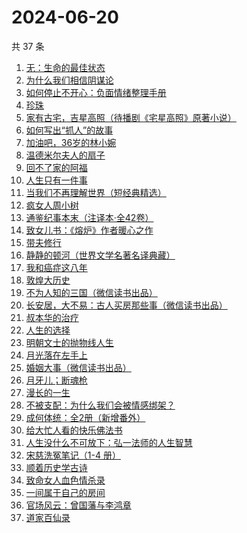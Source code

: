 # 2024-06-20

共 37 条

<!-- BEGIN WEREAD -->
<!-- 最后更新时间 2024-06-20 19:01:13 +0800 -->
1. [无：生命的最佳状态](https://weread.qq.com/web/bookDetail/38c32bd0813ab8eb4g01035c)
1. [为什么我们相信阴谋论](https://weread.qq.com/web/bookDetail/5da32ca0813ab8bc3g015a3c)
1. [如何停止不开心：负面情绪整理手册](https://weread.qq.com/web/bookDetail/d3e326d0813ab8b0cg017513)
1. [珍珠](https://weread.qq.com/web/bookDetail/70432e80813ab8e20g014ad1)
1. [家有古宅，吉星高照（待播剧《宅星高照》原著小说）](https://weread.qq.com/web/bookDetail/da232010813ab8b9eg015227)
1. [如何写出“抓人”的故事](https://weread.qq.com/web/bookDetail/44432c80813ab843dg014a84)
1. [加油吧，36岁的林小婉](https://weread.qq.com/web/bookDetail/87132c10813ab8eb5g01751e)
1. [温德米尔夫人的扇子](https://weread.qq.com/web/bookDetail/3cc32780813ab8eb4g01319a)
1. [回不了家的阿福](https://weread.qq.com/web/bookDetail/c3b328e0813ab89f3g012875)
1. [人生只有一件事](https://weread.qq.com/web/bookDetail/1d932fb0813ab78beg017bc3)
1. [当我们不再理解世界（短经典精选）](https://weread.qq.com/web/bookDetail/c0332960813ab726bg0195c3)
1. [疯女人周小树](https://weread.qq.com/web/bookDetail/e2a32ac0813ab8eb2g015459)
1. [通鉴纪事本末（注译本·全42卷）](https://weread.qq.com/web/bookDetail/aba320b071d0fa39abaeb8a)
1. [致女儿书：《熔炉》作者暖心之作](https://weread.qq.com/web/bookDetail/a5532b80813ab8cc0g014fc8)
1. [带夫修行](https://weread.qq.com/web/bookDetail/8af323d0813ab8a7dg019b10)
1. [静静的顿河（世界文学名著名译典藏）](https://weread.qq.com/web/bookDetail/6a632ed07183b7266a61869)
1. [我和癌症这八年](https://weread.qq.com/web/bookDetail/b0232ae0813ab8d99g018cf8)
1. [敦煌大历史](https://weread.qq.com/web/bookDetail/c4832a70813ab76a1g0188fb)
1. [不为人知的三国（微信读书出品）](https://weread.qq.com/web/bookDetail/84932580813ab87c1g0116af)
1. [长安居，大不易：古人买房那些事（微信读书出品）](https://weread.qq.com/web/bookDetail/3e232bb0813ab882eg0178b9)
1. [叔本华的治疗](https://weread.qq.com/web/bookDetail/3fc3291072937a1c3fcc453)
1. [人生的选择](https://weread.qq.com/web/bookDetail/a4832fb0813ab77b5g0161ff)
1. [明朝文士的抛物线人生](https://weread.qq.com/web/bookDetail/97c32200813ab8d99g019b8c)
1. [月光落在左手上](https://weread.qq.com/web/bookDetail/5a332920813ab70afg017e9b)
1. [婚姻大事（微信读书出品）](https://weread.qq.com/web/bookDetail/d4f32b20813ab87fdg01979d)
1. [月牙儿；断魂枪](https://weread.qq.com/web/bookDetail/e3b327a0813ab7c9fg0183c8)
1. [漫长的一生](https://weread.qq.com/web/bookDetail/fe332ec0813ab8eabg0176c4)
1. [不被支配：为什么我们会被情感绑架？](https://weread.qq.com/web/bookDetail/2c132990813ab8eb0g0100e3)
1. [成何体统：全2册（新增番外）](https://weread.qq.com/web/bookDetail/e19325a0813ab6fefg010a1c)
1. [给大忙人看的快乐佛法书](https://weread.qq.com/web/bookDetail/92b32b00813ab8ba3g016193)
1. [人生没什么不可放下：弘一法师的人生智慧](https://weread.qq.com/web/bookDetail/96432640718c77a0964ad49)
1. [宋慈洗冤笔记（1-4 册）](https://weread.qq.com/web/bookDetail/bea326d0813ab7fcag016618)
1. [顺着历史学古诗](https://weread.qq.com/web/bookDetail/a67322907260a990a67581d)
1. [致命女人血色情杀录](https://weread.qq.com/web/bookDetail/b8e32c70813ab8de0g0161d4)
1. [一间属于自己的房间](https://weread.qq.com/web/bookDetail/aa0327a0813ab8e07g013eb2)
1. [官场风云：曾国藩与李鸿章](https://weread.qq.com/web/bookDetail/84432440813ab8dc1g018c93)
1. [道家百仙录](https://weread.qq.com/web/bookDetail/c42324c0813ab763ag018ab3)
<!-- END WEREAD -->